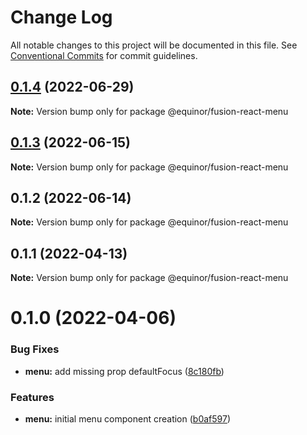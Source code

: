 # Change Log

All notable changes to this project will be documented in this file.
See [Conventional Commits](https://conventionalcommits.org) for commit guidelines.

## [0.1.4](https://github.com/equinor/fusion-react-components/compare/@equinor/fusion-react-menu@0.1.3...@equinor/fusion-react-menu@0.1.4) (2022-06-29)

**Note:** Version bump only for package @equinor/fusion-react-menu





## [0.1.3](https://github.com/equinor/fusion-react-components/compare/@equinor/fusion-react-menu@0.1.2...@equinor/fusion-react-menu@0.1.3) (2022-06-15)

**Note:** Version bump only for package @equinor/fusion-react-menu





## 0.1.2 (2022-06-14)

**Note:** Version bump only for package @equinor/fusion-react-menu





## 0.1.1 (2022-04-13)

**Note:** Version bump only for package @equinor/fusion-react-menu





# 0.1.0 (2022-04-06)


### Bug Fixes

* **menu:** add missing prop defaultFocus ([8c180fb](https://github.com/equinor/fusion-react-components/commit/8c180fbe60d37f192c1228c8eb34ddeeee211ba9))


### Features

* **menu:** initial menu component creation ([b0af597](https://github.com/equinor/fusion-react-components/commit/b0af597068ca5e9466618e85ce9382c8407e0f30))
